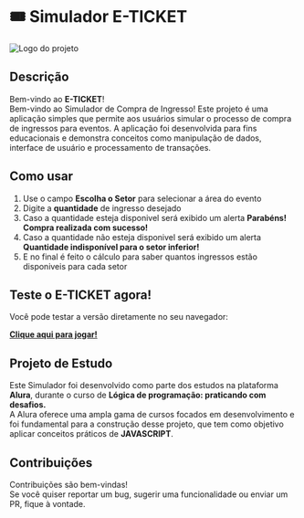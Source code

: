 # 🎟️ Simulador E-TICKET

![Logo do projeto](assets/mockup_projeto)

## Descrição

Bem-vindo ao **E-TICKET**!  
Bem-vindo ao Simulador de Compra de Ingresso! Este projeto é uma aplicação simples que permite aos usuários simular o processo de compra de ingressos para eventos. A aplicação foi desenvolvida para fins educacionais e demonstra conceitos como manipulação de dados, interface de usuário e processamento de transações.

## Como usar

1. Use o campo **Escolha o Setor** para selecionar a área do evento
2. Digite a **quantidade** de ingresso desejado
3. Caso a quantidade esteja disponivel será exibido um alerta **Parabéns! Compra realizada com sucesso!**
4. Caso a quantidade não esteja disponivel será exibido um alerta **Quantidade indisponível para o setor inferior!**
5. E no final é feito o cálculo para saber quantos ingressos estão disponiveis para cada setor

## Teste o **E-TICKET** agora!

Você pode testar a versão diretamente no seu navegador:

[**Clique aqui para jogar!**](https://e-ticket-gamma.vercel.app/)


## Projeto de Estudo

Este Simulador foi desenvolvido como parte dos estudos na plataforma **Alura**, durante o curso de **Lógica de programação: praticando com desafios.**  
A Alura oferece uma ampla gama de cursos focados em desenvolvimento e foi fundamental para a construção desse projeto, que tem como objetivo aplicar conceitos práticos de **JAVASCRIPT**.


## Contribuições

Contribuições são bem-vindas!  
Se você quiser reportar um bug, sugerir uma funcionalidade ou enviar um PR, fique à vontade.

